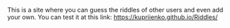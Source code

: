 This is a site where you can guess the riddles of other users and even add your own. You can test it at this link: https://kupriienko.github.io/Riddles/